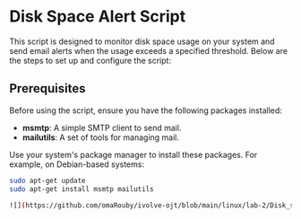 # Disk Space Alert Script

This script is designed to monitor disk space usage on your system and send email alerts when the usage exceeds a specified threshold. Below are the steps to set up and configure the script:


## Prerequisites

Before using the script, ensure you have the following packages installed:

- **msmtp**: A simple SMTP client to send mail.
- **mailutils**: A set of tools for managing mail.

Use your system's package manager to install these packages. For example, on Debian-based systems:

```bash
sudo apt-get update
sudo apt-get install msmtp mailutils

![](https://github.com/omaRouby/ivolve-ojt/blob/main/linux/lab-2/Disk_space.png)



